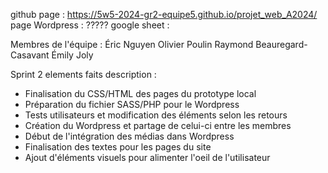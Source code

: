 github page : https://5w5-2024-gr2-equipe5.github.io/projet_web_A2024/
page Wordpress : ?????
google sheet : 

Membres de l'équipe : 
Éric Nguyen
Olivier Poulin
Raymond Beauregard-Casavant
Émily Joly

Sprint 2 elements faits description : 
- Finalisation du CSS/HTML des pages du prototype local
- Préparation du fichier SASS/PHP pour le Wordpress
- Tests utilisateurs et modification des éléments selon les retours
- Création du Wordpress et partage de celui-ci entre les membres
- Début de l'intégration des médias dans Wordpress
- Finalisation des textes pour les pages du site
- Ajout d'éléments visuels pour alimenter l'oeil de l'utilisateur